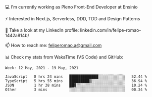 💻 I'm currently working as Pleno Front-End Developer at Ensinio

⚡ Interested in Next.js, Serverless, DDD, TDD and Design Patterns

👥 Take a look at my LinkedIn profile: linkedin.com/in/felipe-romao-1442a814b/

📫 How to reach me: feliperomao.a@gmail.com

📊 Check my stats from WakaTime (VS Code) and GitHub:

<!--START_SECTION:waka-->
```text
Week: 12 May, 2021 - 19 May, 2021

JavaScript   8 hrs 24 mins   █████████████░░░░░░░░░░░░   52.44 % 
TypeScript   5 hrs 55 mins   █████████▒░░░░░░░░░░░░░░░   36.94 % 
JSON         1 hr 38 mins    ██▓░░░░░░░░░░░░░░░░░░░░░░   10.24 % 
Other        3 mins          ░░░░░░░░░░░░░░░░░░░░░░░░░   00.34 % 
```
<!--END_SECTION:waka-->
